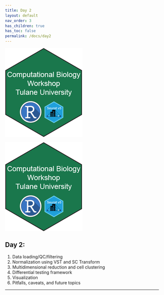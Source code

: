 ```yaml
---
title: Day 2
layout: default
nav_order: 3
has_children: true
has_toc: false
permalink: /docs/day2
---
```


![](https://github.com/Dragonmasterx87/CompBio1-Tulane/blob/main/logo.png)

![](https://github.com/Dragonmasterx87/CompBio1-Tulane/blob/main/assets/images/logo.png)

## Day 2:
1. Data loading/QC/filtering
2. Normalization using VST and SC Transform
3. Multidimensional reduction and cell clustering
4. Differential testing framework
5. Visualization
6. Pitfalls, caveats, and future topics

----
[Just the Docs]: https://just-the-docs.github.io/just-the-docs/
[GitHub Pages]: https://docs.github.com/en/pages
[README]: https://github.com/just-the-docs/just-the-docs-template/blob/main/README.md
[Jekyll]: https://jekyllrb.com
[GitHub Pages / Actions workflow]: https://github.blog/changelog/2022-07-27-github-pages-custom-github-actions-workflows-beta/
[use this template]: https://github.com/just-the-docs/just-the-docs-template/generate
